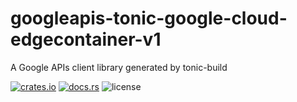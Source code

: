 # googleapis-tonic-google-cloud-edgecontainer-v1

A Google APIs client library generated by tonic-build

[![crates.io](https://img.shields.io/crates/v/googleapis-tonic-google-cloud-edgecontainer-v1)](https://crates.io/crates/googleapis-tonic-google-cloud-edgecontainer-v1)
[![docs.rs](https://img.shields.io/docsrs/googleapis-tonic-google-cloud-edgecontainer-v1)](https://docs.rs/googleapis-tonic-google-cloud-edgecontainer-v1)
![license](https://img.shields.io/crates/l/googleapis-tonic-google-cloud-edgecontainer-v1)
